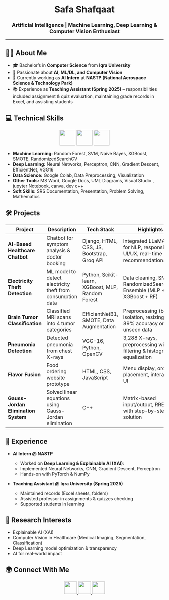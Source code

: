 <h1 align="center">Safa Shafqaat</h1>
<h3 align="center">Artificial Intelligence | Machine Learning, Deep Learning & Computer Vision Enthusiast</h3>

---

## 🧑‍🎓 About Me  
- 🎓 Bachelor’s in **Computer Science** from **Iqra University**  
- 🎯 Passionate about **AI, ML/DL, and Computer Vision**  
- 🌱 Currently working as **AI Intern** at **NASTP (National Aerospace Science & Technology Park)**  
- 📚 Experience as **Teaching Assistant (Spring 2025)** – responsibilities included assignment & quiz evaluation, maintaining grade records in Excel, and assisting students  


## 💻 Technical Skills  

<p align="center"> 

  <!-- Programming & Databases -->
  <img src="https://skillicons.dev/icons?i=python,cpp,mysql" height="50"/>  

  <!-- Web -->
  <img src="https://skillicons.dev/icons?i=django,html,css,bootstrap" height="50"/>  
  <!-- Tools -->
  <img src="https://skillicons.dev/icons?i=figma,vscode," height="50"/>  
</p>

- **Machine Learning:** Random Forest, SVM, Naive Bayes, XGBoost, SMOTE, RandomizedSearchCV  
- **Deep Learning:** Neural Networks, Perceptron, CNN, Gradient Descent, EfficientNet, VGG16  
- **Data Science:** Google Colab, Data Preprocessing, Visualization  
- **Other Tools:** MS Word, Google Docs, UML Diagrams, Visual Studio , jupyter Notebook, canva, dev c++
- **Soft Skills:** SRS Documentation, Presentation, Problem Solving,  Mathematics  

## 🛠️ Projects

| Project | Description | Tech Stack | Highlights |
|---------|-------------|------------|-------------|
|**AI-Based Healthcare Chatbot** | Chatbot for symptom analysis & doctor booking | Django, HTML, CSS, JS, Bootstrap, Groq API | Integrated LLaMA-3 for NLP, responsive UI/UX, real-time recommendations |
|**Electricity Theft Detection** | ML model to detect electricity theft from consumption data | Python, Scikit-learn, XGBoost, MLP, Random Forest | Data cleaning, SMOTE, RandomizedSearchCV, Ensemble (MLP + XGBoost + RF) |
|**Brain Tumor Classification** | Classified MRI scans into 4 tumor categories | EfficientNetB1, SMOTE, Data Augmentation | Preprocessing (brain isolation, resizing), 89% accuracy on unseen data |
|**Pneumonia Detection** | Detected pneumonia from chest X-rays | VGG-16, Python, OpenCV | 3,288 X-rays, preprocessing with filtering & histogram equalization |
|**Flavor Fusion** | Food ordering website prototype | HTML, CSS, JavaScript | Menu display, order placement, interactive UI |
|**Gauss-Jordan Elimination System** | Solved linear equations using Gauss-Jordan elimination | C++ | Matrix-based input/output, RREF with step-by-step solution |

## 💼 Experience  

- **AI Intern @ NASTP**  
  - Worked on **Deep Learning & Explainable AI (XAI)**:  
  - Implemented Neural Networks, CNN, Gradient Descent, Perceptron  
  - Hands-on with PyTorch & NumPy  

- **Teaching Assistant @ Iqra University (Spring 2025)**  
  - Maintained records (Excel sheets, folders)  
  - Assisted professor in assignments & quizzes checking  
  - Supported students in learning  



## 🔬 Research Interests  

- Explainable AI (XAI)  
- Computer Vision in Healthcare (Medical Imaging, Segmentation, Classification)  
- Deep Learning model optimization & transparency  
- AI for real-world impact  


## 🌍 Connect With Me
<p align="center">
  <a href="https://www.linkedin.com/in/safa-shafqaat" target="blank">
    <img src="https://skillicons.dev/icons?i=linkedin" height="40" />
  </a>
  <a href="mailto:safashafqaat@gmail.com" target="blank">
    <img src="https://skillicons.dev/icons?i=gmail" height="40" />
  </a>
  <a href="https://github.com/safashafqaat" target="blank">
    <img src="https://skillicons.dev/icons?i=github" height="40" />
  </a>
</p>
